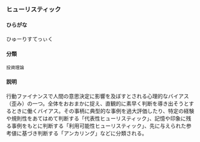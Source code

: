 <div style="display:none;">

## [あ行](securities-terms?id=あ行)
## [か行](securities-terms?id=か行)
## [さ行](securities-terms?id=さ行)
## [た行](securities-terms?id=た行)
## [な行](securities-terms?id=な行)
## [は行](securities-terms?id=は行)

</div>

### ヒューリスティック

#### ひらがな

ひゅーりすてっぃく

#### 分類

`投資理論`

#### 説明

行動ファイナンスで人間の意思決定に影響を及ぼすとされる心理的なバイアス（歪み）の一つ。全体をおおまかに捉え、直観的に素早く判断を導き出そうとするときに働くバイアス。その事柄に典型的な事例を過大評価したり、特定の経験や規則性をあてはめて判断する「代表性ヒューリスティック」、記憶や印象に残る事例をもとに判断する「利用可能性ヒューリスティック」、先に与えられた参考値に基づき判断する「アンカリング」などに分類される。

<div style="display:none;">

## [ま行](securities-terms?id=ま行)
## [や行](securities-terms?id=や行)
## [ら行](securities-terms?id=ら行)
## [わ行](securities-terms?id=わ行)
## [英数字・記号](securities-terms?id=英数字・記号)

</div>

